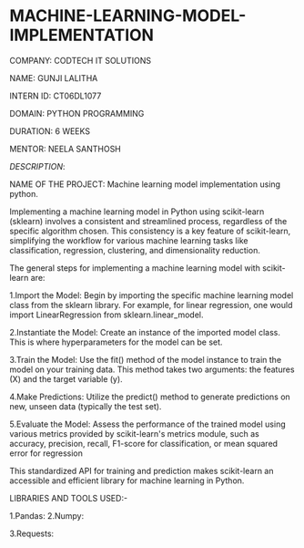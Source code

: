 # MACHINE-LEARNING-MODEL-IMPLEMENTATION

COMPANY: CODTECH IT SOLUTIONS

NAME: GUNJI LALITHA

INTERN ID: CT06DL1077

DOMAIN: PYTHON PROGRAMMING

DURATION: 6 WEEKS

MENTOR: NEELA SANTHOSH

*DESCRIPTION*:

NAME OF THE PROJECT: Machine learning model implementation using python.

Implementing a machine learning model in Python using scikit-learn (sklearn) involves a consistent and streamlined process, regardless of the specific algorithm chosen. This consistency is a key feature of scikit-learn, simplifying the workflow for various machine learning tasks like classification, regression, clustering, and dimensionality reduction.

The general steps for implementing a machine learning model with scikit-learn are:

1.Import the Model: Begin by importing the specific machine learning model class from the sklearn library. For example, for linear regression, one would import LinearRegression from sklearn.linear_model.

2.Instantiate the Model: Create an instance of the imported model class. This is where hyperparameters for the model can be set.

3.Train the Model: Use the fit() method of the model instance to train the model on your training data. This method takes two arguments: the features (X) and the target variable (y).

4.Make Predictions: Utilize the predict() method to generate predictions on new, unseen data (typically the test set).

5.Evaluate the Model: Assess the performance of the trained model using various metrics provided by scikit-learn's metrics module, such as accuracy, precision, recall, F1-score for classification, or mean squared error for regression

This standardized API for training and prediction makes scikit-learn an accessible and efficient library for machine learning in Python.

LIBRARIES AND TOOLS USED:-

1.Pandas:
2.Numpy:

3.Requests:

